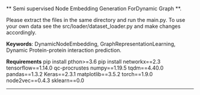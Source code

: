 
**
Semi supervised Node Embedding Generation ForDynamic Graph
**. 

Please extract the files in the same directory and run the main.py. To use your own data see the src/loader/dataset_loader.py and make changes accordingly.
 
**Keywords**: DynamicNodeEmbedding, GraphRepresentationLearning, Dynamic Protein-protein interaction prediction. 
 

**Requirements**
pip install 
pthon>=3.6 
pip install networkx==2.3 tensorflow==1.14.0 qc-procrustes numpy==1.19.5 tqdm==4.40.0 pandas==1.3.2 Keras==2.3.1 matplotlib==3.5.2 torch==1.9.0 node2vec==0.4.3 sklearn==0.0

----

